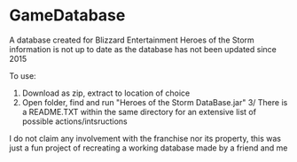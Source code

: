 # GameDatabase
A database created for Blizzard Entertainment Heroes of the Storm 
information is not up to date as the database has not been updated since 2015

To use:
1. Download as zip, extract to location of choice
2. Open folder, find and run "Heroes of the Storm DataBase.jar"
3/ There is a README.TXT within the same directory for an extensive list of possible actions/intsructions

I do not claim any involvement with the franchise nor its property, this was just a fun project of recreating a working database made by a friend and me
